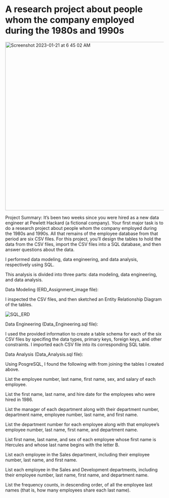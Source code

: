 # A research project about people whom the company employed during the 1980s and 1990s

<img width="536" alt="Screenshot 2023-01-21 at 6 45 02 AM" src="https://user-images.githubusercontent.com/106120403/213865480-f1008e96-72ee-4824-a3b5-424757973115.png">

Project Summary:
It’s been two weeks since you were hired as a new data engineer at Pewlett Hackard (a fictional company). Your first major task is to do a research project about people whom the company employed during the 1980s and 1990s. All that remains of the employee database from that period are six CSV files.
For this project, you’ll design the tables to hold the data from the CSV files, import the CSV files into a SQL database, and then answer questions about the data. 

I performed data modeling, data engineering, and data analysis, respectively using SQL.

This analysis is divided into three parts: data modeling, data engineering, and data analysis.

Data Modeling (ERD_Assignment_image file):

I inspected the CSV files, and then sketched an Entity Relationship Diagram of the tables.

![SQL_ERD](https://user-images.githubusercontent.com/106120403/212881096-b589d6cd-0ef0-4ea1-befe-3acacd22f869.png)

Data Engineering (Data_Engineering.sql file):

I used the provided information to create a table schema for each of the six CSV files by specifing the data types, primary keys, foreign keys, and other constraints. I imported each CSV file into its corresponding SQL table.

Data Analysis (Data_Analysis.sql file):

Using PosgreSQL, I found the following with from joining the tables I created above.

List the employee number, last name, first name, sex, and salary of each employee.

List the first name, last name, and hire date for the employees who were hired in 1986.

List the manager of each department along with their department number, department name, employee number, last name, and first name.

List the department number for each employee along with that employee’s employee number, last name, first name, and department name.

List first name, last name, and sex of each employee whose first name is Hercules and whose last name begins with the letter B.

List each employee in the Sales department, including their employee number, last name, and first name.

List each employee in the Sales and Development departments, including their employee number, last name, first name, and department name.

List the frequency counts, in descending order, of all the employee last names (that is, how many employees share each last name).


